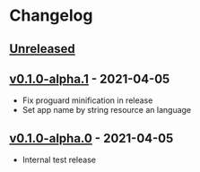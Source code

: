 # Changelog

## [Unreleased]

## [v0.1.0-alpha.1] - 2021-04-05
- Fix proguard minification in release
- Set app name by string resource an language

## [v0.1.0-alpha.0] - 2021-04-05
- Internal test release

[unreleased]: https://gitlab.lrz.de/lmu-design-workshop/tree-app-android/compare/v0.1.0-alpha.1...HEAD
[v0.1.0-alpha.1]: https://gitlab.lrz.de/lmu-design-workshop/tree-app-android/compare/v0.1.0-alpha.0...v0.1.0-alpha.1
[v0.1.0-alpha.0]: https://gitlab.lrz.de/lmu-design-workshop/tree-app-android/releases/tag/v0.1.0-alpha.0
